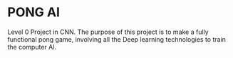 # PONG AI

Level 0 Project in CNN.
The purpose of this project is to make a fully functional pong game, involving all the Deep learning technologies to train the computer AI.

